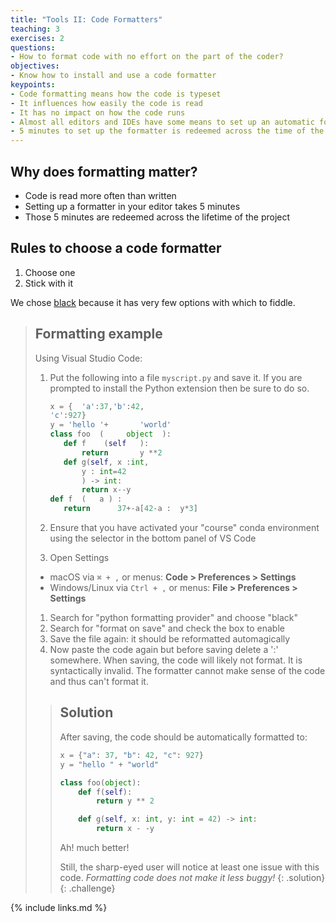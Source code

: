 ```yaml
---
title: "Tools II: Code Formatters"
teaching: 3
exercises: 2
questions:
- How to format code with no effort on the part of the coder?
objectives:
- Know how to install and use a code formatter
keypoints:
- Code formatting means how the code is typeset
- It influences how easily the code is read
- It has no impact on how the code runs
- Almost all editors and IDEs have some means to set up an automatic formatter
- 5 minutes to set up the formatter is redeemed across the time of the project i.e. the cost is close to nothing
---
```


## Why does formatting matter?

* Code is read more often than written
* Setting up a formatter in your editor takes 5 minutes
* Those 5 minutes are redeemed across the lifetime of the project

## Rules to choose a code formatter

1. Choose one
1. Stick with it

We chose [black](https://pypi.org/project/black/) because it has very few
options with which to fiddle.

>## Formatting example
>
> Using Visual Studio Code:
>
> 1. Put the following into a file `myscript.py` and save it. If you are
> prompted to install the Python extension then be sure to do so.
>
>    ```python
>    x = {  'a':37,'b':42,
>    'c':927}
>    y = 'hello '+       'world'
>    class foo  (     object  ):
>       def f    (self   ):
>           return       y **2
>       def g(self, x :int,
>           y : int=42
>           ) -> int:
>           return x--y
>    def f  (   a ) :
>       return      37+-a[42-a :  y*3]
>    ```
>
> 1. Ensure that you have activated your "course" conda environment using the
> selector in the bottom panel of VS Code
> 1. Open Settings
>   - macOS via `⌘ + ,` or menus: **Code > Preferences > Settings**
>   - Windows/Linux via `Ctrl + ,` or menus: **File > Preferences > Settings**
> 1. Search for "python formatting provider" and choose "black"
> 1. Search for "format on save" and check the box to enable
> 1. Save the file again: it should be reformatted automagically
> 1. Now paste the code again but before saving delete a ':' somewhere. When
>    saving, the code will likely not format. It is syntactically invalid.
>    The formatter cannot make sense of the code and thus can't format it.
>
> >## Solution
> >
> > After saving, the code should be automatically formatted to:
> >
> > ```python
> > x = {"a": 37, "b": 42, "c": 927}
> > y = "hello " + "world"
> >
> > class foo(object):
> >     def f(self):
> >         return y ** 2
> >
> >     def g(self, x: int, y: int = 42) -> int:
> >         return x - -y
> > ```
> >
> > Ah! much better!
> >
> > Still, the sharp-eyed user will notice at least one issue with this code.
> > *Formatting code does not make it less buggy!*
> {: .solution}
{: .challenge}

{% include links.md %}

